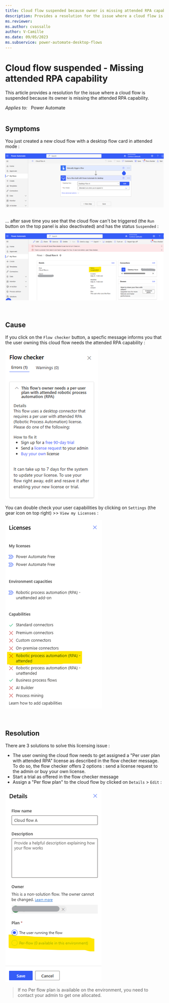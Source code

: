 ```yaml
---
title: Cloud flow suspended because owner is missing attended RPA capability
description: Provides a resolution for the issue where a cloud flow is suspended because its owner is missing the attended RPA capability.
ms.reviewer: 
ms.author: cvassallo
author: V-Camille
ms.date: 09/05/2023
ms.subservice: power-automate-desktop-flows
---
```

# Cloud flow suspended - Missing attended RPA capability

This article provides a resolution for the issue where a cloud flow is suspended because its owner is missing the attended RPA capability.

_Applies to:_ &nbsp; Power Automate <br><br>

## Symptoms

You just created a new cloud flow with a desktop flow card in attended mode :

![Cloud flow with an attended desktop flow card](media/cloud-flow-suspended-missing-attended-RPA-permission/cloud-flow-canvas.png)<br><br>

... after save time you see that the cloud flow can't be triggered (the `Run` button on the top panel is also deactivated) and has the status `Suspended` :

![cloud flow page in suspended status](media/cloud-flow-suspended-missing-attended-RPA-permission/cloud-flow-suspended.png)<br><br><br>


## Cause

If you click on the `Flow checker` button, a specfic message informs you that the user owning this cloud flow needs the attended RPA capability : 

![Flow checker with missing attended RPA capability](media/cloud-flow-suspended-missing-attended-RPA-permission/flow-checker.png) <br>

You can double check your user capabilities by clicking on `Settings` (the gear icon on top right) >> `View my Licenses` : 

![View my licenses panel](media/cloud-flow-suspended-missing-attended-RPA-permission/view-my-licenses.png) <br><br><br>


## Resolution

There are 3 solutions to solve this licensing issue : 
- The user owning the cloud flow needs to get assigned a "Per user plan with attended RPA" license as described in the flow checker message. To do so, the flow checker offers 2 options : send a license request to the admin or buy your own license.
- Start a trial as offered in the flow checker message
- Assign a "Per flow plan" to the cloud flow by clicked on `Details` > `Edit` : 

![Cloud flow detail< - Assign per flow plan setup](media/cloud-flow-suspended-missing-attended-RPA-permission/assign-per-flow-plan.png) 


> If no Per flow plan is available on the environment, you need to contact your admin to get one allocated.

<br><br>
